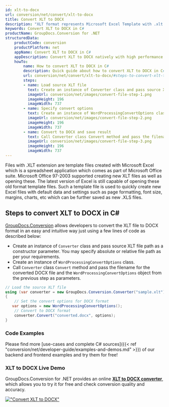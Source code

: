 ```yaml
---
id: xlt-to-docx
url: conversion/net/convert/xlt-to-docx
title: Convert XLT to DOCX
description: "XLT format represents Microsoft Excel Template with .xlt extension. Learn how to convert XLT to DOCX file programmatically in C# language using GroupDocs.Conversion for .NET library."
keywords: Convert XLT to DOCX in C#
productName: GroupDocs.Conversion for .NET
structuredData:
    productCode: conversion
    productPlatform: net
    appName: Convert XLT to DOCX in C#
    appDescription: Convert XLT to DOCX natively with high performance using C# language and server side GroupDocs.Conversion for .NET APIs, without the use of any software like Microsoft or Open Office.
    howTo:
        name: How to convert XLT to DOCX in C# 
        description: Quick guide about how to convert XLT to DOCX in C# with high performance and accuracy.
        url: conversion/net/convert/xlt-to-docx/#steps-to-convert-xlt-to-docx-in-c
        steps:
        - name: Load source XLT file 
          text: Create an instance of Converter class and pass source XLT file path as a constructor parameter. You may specify absolute or relative file path as per your requirements. 
          imageUrl: conversion/net/images/convert-file-step-1.png
          imageHeight: 196
          imageWidth: 737
        - name: Specify convert options 
          text: Create an instance of WordProcessingConvertOptions class.
          imageUrl: conversion/net/images/convert-file-step-2.png
          imageHeight: 196
          imageWidth: 737
        - name: Convert to DOCX and save result 
          text: Call Converter class Convert method and pass the filename for the converted HTML file and the WordProcessingConvertOptions object from the previous step as parameters.
          imageUrl: conversion/net/images/convert-file-step-3.png
          imageHeight: 196
          imageWidth: 737
---
```


Files with .XLT extension are template files created with Microsoft Excel which is a spreadsheet application which comes as part of Microsoft Office suite. Microsoft Office 97-2003 supported creating new XLT files as well as opening these. The latest version of Excel is still capable of opening these old format template files. Such a template file is used to quickly create new Excel files with default data and settings such as page formatting, font size, margins, charts, etc which can be further saved as new .XLS files.

## Steps to convert XLT to DOCX in C#

[GroupDocs.Conversion](https://products.groupdocs.com/conversion/net) allows developers to convert the XLT file to DOCX format in an easy and intuitive way just using a few lines of code as described below:

* Create an instance of `Converter` class and pass source XLT file path as a constructor parameter. You may specify absolute or relative file path as per your requirements. 
* Create an instance of `WordProcessingConvertOptions` class.
* Call `Converter` class `Convert` method and pass the filename for the converted DOCX file and the `WordProcessingConvertOptions` object from the previous step as parameters.

```csharp
// Load the source XLT file
using (var converter = new GroupDocs.Conversion.Converter("sample.xlt"))
{
    // Set the convert options for DOCX format
   var options = new WordProcessingConvertOptions();
    // Convert to DOCX format
    converter.Convert("converted.docx", options);
}
```

### Code Examples

Please find more [use-cases and complete C# sources]({{< ref "conversion/net/developer-guide/examples-and-demos.md" >}}) of our backend and frontend examples and try them for free!

### XLT to DOCX Live Demo

GroupDocs.Conversion for .NET provides an online [**XLT to DOCX converter**](https://products.groupdocs.app/conversion/xlt-to-docx), which allows you to try it for free and check conversion quality and accuracy.

[!["Convert XLT to DOCX"](conversion/net/images/convert-to-docx/convert-xlt-to-docx.png)](https://products.groupdocs.app/conversion/xlt-to-docx)